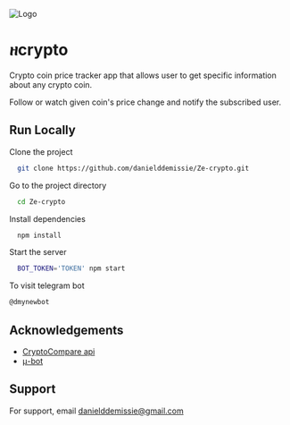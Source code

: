 ![Logo](https://i.ibb.co/JmwTRR1/photo-2022-02-14-17-30-26.jpg)

# ዘcrypto

Crypto coin price tracker app that allows user to get specific information about any crypto coin.

Follow or watch given coin's price change and notify the subscribed user.

## Run Locally

Clone the project

```bash
  git clone https://github.com/danielddemissie/Ze-crypto.git
```

Go to the project directory

```bash
  cd Ze-crypto
```

Install dependencies

```bash
  npm install
```

Start the server

```bash
  BOT_TOKEN='TOKEN' npm start
```

To visit telegram bot

```bash
@dmynewbot
```

## Acknowledgements

- [CryptoCompare api](https://www.cryptocompare.com/coins/guides/how-to-use-our-api/)
- [μ-bot](https://www.npmjs.com/package/micro-bot)

## Support

For support, email danielddemissie@gmail.com
